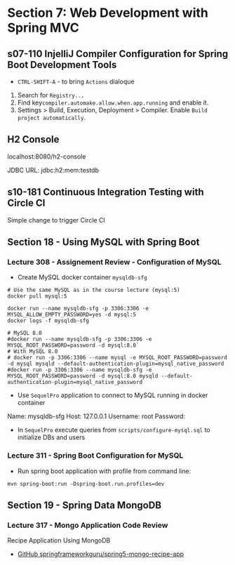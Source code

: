 [comment]: <> ([![CircleCI]&#40;https://circleci.com/gh/zakdim/spring5-mongo-recipe-app/tree/master.svg?style=svg&#41;]&#40;https://circleci.com/gh/zakdim/spring5-mongo-recipe-app/tree/master&#41;)

[comment]: <> ([![codecov]&#40;https://codecov.io/gh/zakdim/spring5-mysql-recipe-app/branch/master/graph/badge.svg?token=SF6BA3YVF7&#41;]&#40;https://codecov.io/gh/zakdim/spring5-mysql-recipe-app&#41;)

# Section 7: Web Development with Spring MVC

## s07-110 InjelliJ Compiler Configuration for Spring Boot Development Tools

* `CTRL-SHIFT-A` - to bring `Actions` dialoque

1. Search for `Registry...`
2. Find key`compiler.automake.allow.when.app.running` and enable it.
3. Settings > Build, Execution, Deployment > Compiler. Enable `Build project automatically`.

## H2 Console

localhost:8080/h2-console

JDBC URL: jdbc:h2:mem:testdb

## s10-181 Continuous Integration Testing with Circle CI

Simple change to trigger Circle CI

## Section 18 - Using MySQL with Spring Boot

### Lecture 308 - Assignement Review - Configuration of MySQL

* Create MySQL docker container `mysqldb-sfg`

```
# Use the same MySQL as in the course lecture (mysql:5)
docker pull mysql:5

docker run --name mysqldb-sfg -p 3306:3306 -e MYSQL_ALLOW_EMPTY_PASSWORD=yes -d mysql:5
docker logs -f mysqldb-sfg

# MySQL 8.0
#docker run --name mysqldb-sfg -p 3306:3306 -e MYSQL_ROOT_PASSWORD=password -d mysql:8.0`
# With MySQL 8.0
# docker run -p 3306:3306 --name mysql -e MYSQL_ROOT_PASSWORD=password -d mysql mysqld --default-authentication-plugin=mysql_native_password 
#docker run -p 3306:3306 --name mysqldb-sfg -e MYSQL_ROOT_PASSWORD=password -d mysql:8.0 mysqld --default-authentication-plugin=mysql_native_password 
```

* Use `SequelPro` application to connect to MySQL running in docker container

Name: mysqldb-sfg
Host: 127.0.0.1
Username: root
Password:

* In `SequelPro` execute queries from `scripts/configure-mysql.sql` to initialize DBs and users

### Lecture 311 - Spring Boot Configuration for MySQL

* Run spring boot application with profile from command line:

``` 
mvn spring-boot:run -Dspring-boot.run.profiles=dev
```

## Section 19 - Spring Data MongoDB

### Lecture 317 - Mongo Application Code Review

Recipe Application Using MongoDB

* [GitHub springframeworkguru/spring5-mongo-recipe-app](https://github.com/springframeworkguru/spring5-mongo-recipe-app)